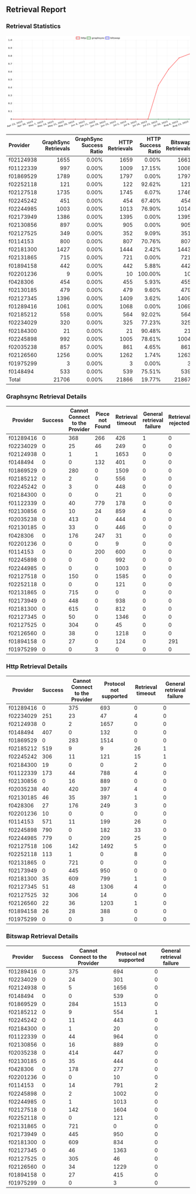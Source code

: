 ## Retrieval Report
### Retrieval Statistics
<img src="https://raw.githubusercontent.com/data-preservation-programs/filplus-checker-assets/main/filecoin-project/filecoin-plus-large-datasets/issues/1906/1691996246555.png"/>

| Provider  | GraphSync Retrievals | GraphSync Success Ratio | HTTP Retrievals | HTTP Success Ratio | Bitswap Retrievals | Bitswap Success Ratio |
| :-------- | -------------------: | ----------------------: | --------------: | -----------------: | -----------------: | --------------------: |
| f02124938 |                 1655 |                   0.00% |            1659 |              0.00% |               1661 |                 0.00% |
| f01122339 |                  997 |                   0.00% |            1009 |             17.15% |               1008 |                 0.00% |
| f01869529 |                 1789 |                   0.00% |            1797 |              0.00% |               1797 |                 0.00% |
| f02252118 |                  121 |                   0.00% |             122 |             92.62% |                121 |                 0.00% |
| f02127518 |                 1735 |                   0.00% |            1745 |              6.07% |               1746 |                 0.00% |
| f02245242 |                  451 |                   0.00% |             454 |             67.40% |                454 |                 0.00% |
| f02244985 |                 1003 |                   0.00% |            1013 |             76.90% |               1014 |                 0.00% |
| f02173949 |                 1386 |                   0.00% |            1395 |              0.00% |               1395 |                 0.00% |
| f02130856 |                  897 |                   0.00% |             905 |              0.00% |                905 |                 0.00% |
| f02127525 |                  349 |                   0.00% |             352 |              9.09% |                351 |                 0.00% |
| f0114153  |                  800 |                   0.00% |             807 |             70.76% |                807 |                 0.00% |
| f02181300 |                 1427 |                   0.00% |            1444 |              2.42% |               1443 |                 0.00% |
| f02131865 |                  715 |                   0.00% |             721 |              0.00% |                721 |                 0.00% |
| f01894158 |                  442 |                   0.00% |             442 |              5.88% |                442 |                 0.00% |
| f02201236 |                    9 |                   0.00% |              10 |            100.00% |                 10 |                 0.00% |
| f0428306  |                  454 |                   0.00% |             455 |              5.93% |                455 |                 0.00% |
| f02130185 |                  479 |                   0.00% |             479 |              9.60% |                479 |                 0.00% |
| f02127345 |                 1396 |                   0.00% |            1409 |              3.62% |               1409 |                 0.00% |
| f01289416 |                 1061 |                   0.00% |            1068 |              0.00% |               1069 |                 0.00% |
| f02185212 |                  558 |                   0.00% |             564 |             92.02% |                564 |                 0.00% |
| f02234029 |                  320 |                   0.00% |             325 |             77.23% |                325 |                 0.00% |
| f02184300 |                   21 |                   0.00% |              21 |             90.48% |                 21 |                 0.00% |
| f02245898 |                  992 |                   0.00% |            1005 |             78.61% |               1004 |                 0.00% |
| f02035238 |                  857 |                   0.00% |             861 |              4.65% |                861 |                 0.00% |
| f02126560 |                 1256 |                   0.00% |            1262 |              1.74% |               1263 |                 0.00% |
| f01975299 |                    3 |                   0.00% |               3 |              0.00% |                  3 |                 0.00% |
| f0148494  |                  533 |                   0.00% |             539 |             75.51% |                539 |                 0.00% |
| Total     |                21706 |                   0.00% |           21866 |             19.77% |              21867 |                 0.00% |

### Graphsync Retrieval Details
| Provider  | Success | Cannot Connect to the Provider | Piece not Found | Retrieval timeout | General retrieval failure | Retrieval rejected |
| --------- | ------- | ------------------------------ | --------------- | ----------------- | ------------------------- | ------------------ |
| f01289416 | 0       | 368                            | 266             | 426               | 1                         | 0                  |
| f02234029 | 0       | 25                             | 46              | 249               | 0                         | 0                  |
| f02124938 | 0       | 1                              | 1               | 1653              | 0                         | 0                  |
| f0148494  | 0       | 0                              | 132             | 401               | 0                         | 0                  |
| f01869529 | 0       | 280                            | 0               | 1509              | 0                         | 0                  |
| f02185212 | 0       | 2                              | 0               | 556               | 0                         | 0                  |
| f02245242 | 0       | 3                              | 0               | 448               | 0                         | 0                  |
| f02184300 | 0       | 0                              | 0               | 21                | 0                         | 0                  |
| f01122339 | 0       | 40                             | 779             | 178               | 0                         | 0                  |
| f02130856 | 0       | 10                             | 24              | 859               | 4                         | 0                  |
| f02035238 | 0       | 413                            | 0               | 444               | 0                         | 0                  |
| f02130185 | 0       | 33                             | 0               | 446               | 0                         | 0                  |
| f0428306  | 0       | 176                            | 247             | 31                | 0                         | 0                  |
| f02201236 | 0       | 0                              | 0               | 9                 | 0                         | 0                  |
| f0114153  | 0       | 0                              | 200             | 600               | 0                         | 0                  |
| f02245898 | 0       | 0                              | 0               | 992               | 0                         | 0                  |
| f02244985 | 0       | 0                              | 0               | 1003              | 0                         | 0                  |
| f02127518 | 0       | 150                            | 0               | 1585              | 0                         | 0                  |
| f02252118 | 0       | 0                              | 0               | 121               | 0                         | 0                  |
| f02131865 | 0       | 715                            | 0               | 0                 | 0                         | 0                  |
| f02173949 | 0       | 448                            | 0               | 938               | 0                         | 0                  |
| f02181300 | 0       | 615                            | 0               | 812               | 0                         | 0                  |
| f02127345 | 0       | 50                             | 0               | 1346              | 0                         | 0                  |
| f02127525 | 0       | 304                            | 0               | 45                | 0                         | 0                  |
| f02126560 | 0       | 38                             | 0               | 1218              | 0                         | 0                  |
| f01894158 | 0       | 27                             | 0               | 124               | 0                         | 291                |
| f01975299 | 0       | 0                              | 3               | 0                 | 0                         | 0                  |

### Http Retrieval Details
| Provider  | Success | Cannot Connect to the Provider | Protocol not supported | Retrieval timeout | General retrieval failure |
| --------- | ------- | ------------------------------ | ---------------------- | ----------------- | ------------------------- |
| f01289416 | 0       | 375                            | 693                    | 0                 | 0                         |
| f02234029 | 251     | 23                             | 47                     | 4                 | 0                         |
| f02124938 | 0       | 2                              | 1657                   | 0                 | 0                         |
| f0148494  | 407     | 0                              | 132                    | 0                 | 0                         |
| f01869529 | 0       | 283                            | 1514                   | 0                 | 0                         |
| f02185212 | 519     | 9                              | 9                      | 26                | 1                         |
| f02245242 | 306     | 11                             | 121                    | 15                | 1                         |
| f02184300 | 19      | 0                              | 0                      | 2                 | 0                         |
| f01122339 | 173     | 44                             | 788                    | 4                 | 0                         |
| f02130856 | 0       | 16                             | 889                    | 0                 | 0                         |
| f02035238 | 40      | 420                            | 397                    | 4                 | 0                         |
| f02130185 | 46      | 35                             | 397                    | 1                 | 0                         |
| f0428306  | 27      | 176                            | 249                    | 3                 | 0                         |
| f02201236 | 10      | 0                              | 0                      | 0                 | 0                         |
| f0114153  | 571     | 11                             | 199                    | 26                | 0                         |
| f02245898 | 790     | 0                              | 182                    | 33                | 0                         |
| f02244985 | 779     | 0                              | 209                    | 25                | 0                         |
| f02127518 | 106     | 142                            | 1492                   | 5                 | 0                         |
| f02252118 | 113     | 1                              | 0                      | 8                 | 0                         |
| f02131865 | 0       | 721                            | 0                      | 0                 | 0                         |
| f02173949 | 0       | 445                            | 950                    | 0                 | 0                         |
| f02181300 | 35      | 609                            | 799                    | 1                 | 0                         |
| f02127345 | 51      | 48                             | 1306                   | 4                 | 0                         |
| f02127525 | 32      | 306                            | 14                     | 0                 | 0                         |
| f02126560 | 22      | 36                             | 1203                   | 1                 | 0                         |
| f01894158 | 26      | 28                             | 388                    | 0                 | 0                         |
| f01975299 | 0       | 0                              | 3                      | 0                 | 0                         |

### Bitswap Retrieval Details
| Provider  | Success | Cannot Connect to the Provider | Protocol not supported | General retrieval failure |
| --------- | ------- | ------------------------------ | ---------------------- | ------------------------- |
| f01289416 | 0       | 375                            | 694                    | 0                         |
| f02234029 | 0       | 24                             | 301                    | 0                         |
| f02124938 | 0       | 5                              | 1656                   | 0                         |
| f0148494  | 0       | 0                              | 539                    | 0                         |
| f01869529 | 0       | 284                            | 1513                   | 0                         |
| f02185212 | 0       | 9                              | 554                    | 1                         |
| f02245242 | 0       | 11                             | 443                    | 0                         |
| f02184300 | 0       | 1                              | 20                     | 0                         |
| f01122339 | 0       | 44                             | 964                    | 0                         |
| f02130856 | 0       | 16                             | 889                    | 0                         |
| f02035238 | 0       | 414                            | 447                    | 0                         |
| f02130185 | 0       | 35                             | 444                    | 0                         |
| f0428306  | 0       | 178                            | 277                    | 0                         |
| f02201236 | 0       | 0                              | 10                     | 0                         |
| f0114153  | 0       | 14                             | 791                    | 2                         |
| f02245898 | 0       | 2                              | 1002                   | 0                         |
| f02244985 | 0       | 1                              | 1013                   | 0                         |
| f02127518 | 0       | 142                            | 1604                   | 0                         |
| f02252118 | 0       | 0                              | 121                    | 0                         |
| f02131865 | 0       | 721                            | 0                      | 0                         |
| f02173949 | 0       | 445                            | 950                    | 0                         |
| f02181300 | 0       | 609                            | 834                    | 0                         |
| f02127345 | 0       | 46                             | 1363                   | 0                         |
| f02127525 | 0       | 305                            | 46                     | 0                         |
| f02126560 | 0       | 34                             | 1229                   | 0                         |
| f01894158 | 0       | 27                             | 415                    | 0                         |
| f01975299 | 0       | 0                              | 3                      | 0                         |
